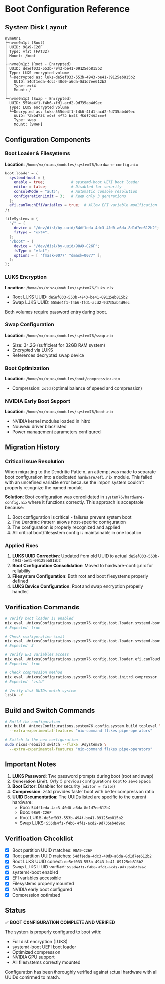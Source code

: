 # Boot Configuration Reference

## System Disk Layout

```
nvme0n1
├─nvme0n1p1 (Boot)
│ UUID: 98A9-C26F
│ Type: vfat (FAT32)
│ Mount: /boot
│
├─nvme0n1p2 (Root - Encrypted)
│ UUID: de5ef033-553b-4943-be41-09125eb815b2
│ Type: LUKS encrypted volume
│ └─Decrypted as: luks-de5ef033-553b-4943-be41-09125eb815b2
│   UUID: 54df1eda-4dc3-40d0-a6da-8d1d7ee612b2
│   Type: ext4
│   Mount: /
│
└─nvme0n1p3 (Swap - Encrypted)
  UUID: 555de4f1-f4b6-4fd1-acd2-9d735ab4d9ec
  Type: LUKS encrypted volume
  └─Decrypted as: luks-555de4f1-f4b6-4fd1-acd2-9d735ab4d9ec
    UUID: 72b0d736-e0c5-4f72-bc55-f50f7492ceef
    Type: swap
    Mount: [SWAP]
```

## Configuration Components

### Boot Loader & Filesystems

**Location**: `/home/vx/nixos/modules/system76/hardware-config.nix`

```nix
boot.loader = {
  systemd-boot = {
    enable = true;            # systemd-boot UEFI boot loader
    editor = false;           # Disabled for security
    consoleMode = "auto";     # Automatic console resolution
    configurationLimit = 3;   # Keep only 3 generations
  };
  efi.canTouchEfiVariables = true;  # Allow EFI variable modification
};

fileSystems = {
  "/" = {
    device = "/dev/disk/by-uuid/54df1eda-4dc3-40d0-a6da-8d1d7ee612b2";
    fsType = "ext4";
  };
  "/boot" = {
    device = "/dev/disk/by-uuid/98A9-C26F";
    fsType = "vfat";
    options = [ "fmask=0077" "dmask=0077" ];
  };
};
```

### LUKS Encryption

**Location**: `/home/vx/nixos/modules/system76/luks.nix`

- Root LUKS UUID: `de5ef033-553b-4943-be41-09125eb815b2`
- Swap LUKS UUID: `555de4f1-f4b6-4fd1-acd2-9d735ab4d9ec`

Both volumes require password entry during boot.

### Swap Configuration

**Location**: `/home/vx/nixos/modules/system76/swap.nix`

- Size: 34.2G (sufficient for 32GB RAM system)
- Encrypted via LUKS
- References decrypted swap device

### Boot Optimization

**Location**: `/home/vx/nixos/modules/boot/compression.nix`

- Compression: `zstd` (optimal balance of speed and compression)

### NVIDIA Early Boot Support

**Location**: `/home/vx/nixos/modules/system76/boot.nix`

- NVIDIA kernel modules loaded in initrd
- Nouveau driver blacklisted
- Power management parameters configured

## Migration History

### Critical Issue Resolution

When migrating to the Dendritic Pattern, an attempt was made to separate boot configuration into a dedicated `hardware/efi.nix` module. This failed with an undefined variable error because the import system couldn't properly recognize the named module.

**Solution**: Boot configuration was consolidated in `system76/hardware-config.nix` where it functions correctly. This approach is acceptable because:

1. Boot configuration is critical - failures prevent system boot
2. The Dendritic Pattern allows host-specific configuration
3. The configuration is properly recognized and applied
4. All critical boot/filesystem config is maintainable in one location

### Applied Fixes

1. **LUKS UUID Correction**: Updated from old UUID to actual `de5ef033-553b-4943-be41-09125eb815b2`
2. **Boot Configuration Consolidation**: Moved to hardware-config.nix for reliability
3. **Filesystem Configuration**: Both root and boot filesystems properly defined
4. **LUKS Device Configuration**: Root and swap encryption properly handled

## Verification Commands

```bash
# Verify boot loader is enabled
nix eval .#nixosConfigurations.system76.config.boot.loader.systemd-boot.enable
# Expected: true

# Check configuration limit
nix eval .#nixosConfigurations.system76.config.boot.loader.systemd-boot.configurationLimit
# Expected: 3

# Verify EFI variables access
nix eval .#nixosConfigurations.system76.config.boot.loader.efi.canTouchEfiVariables
# Expected: true

# Check compression method
nix eval .#nixosConfigurations.system76.config.boot.initrd.compressor
# Expected: "zstd"

# Verify disk UUIDs match system
lsblk -f
```

## Build and Switch Commands

```bash
# Build the configuration
nix build .#nixosConfigurations.system76.config.system.build.toplevel \
  --extra-experimental-features "nix-command flakes pipe-operators"

# Switch to the new configuration
sudo nixos-rebuild switch --flake .#system76 \
  --extra-experimental-features "nix-command flakes pipe-operators"
```

## Important Notes

1. **LUKS Password**: Two password prompts during boot (root and swap)
2. **Generation Limit**: Only 3 previous configurations kept to save space
3. **Boot Editor**: Disabled for security (`editor = false`)
4. **Compression**: zstd provides faster boot with better compression ratio
5. **UUID Documentation**: The UUIDs listed are specific to the current hardware:
   - Root: `54df1eda-4dc3-40d0-a6da-8d1d7ee612b2`
   - Boot: `98A9-C26F`
   - Root LUKS: `de5ef033-553b-4943-be41-09125eb815b2`
   - Swap LUKS: `555de4f1-f4b6-4fd1-acd2-9d735ab4d9ec`

## Verification Checklist

- [x] Boot partition UUID matches: `98A9-C26F`
- [x] Root partition UUID matches: `54df1eda-4dc3-40d0-a6da-8d1d7ee612b2`
- [x] Root LUKS UUID correct: `de5ef033-553b-4943-be41-09125eb815b2`
- [x] Swap LUKS UUID verified: `555de4f1-f4b6-4fd1-acd2-9d735ab4d9ec`
- [x] systemd-boot enabled
- [x] EFI variables accessible
- [x] Filesystems properly mounted
- [x] NVIDIA early boot configured
- [x] Compression optimized

## Status

✅ **BOOT CONFIGURATION COMPLETE AND VERIFIED**

The system is properly configured to boot with:
- Full disk encryption (LUKS)
- systemd-boot UEFI boot loader
- Optimized compression
- NVIDIA GPU support
- All filesystems correctly mounted

Configuration has been thoroughly verified against actual hardware with all UUIDs confirmed to match.